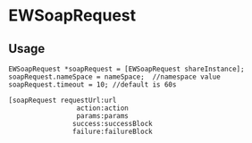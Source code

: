 # EWSoapRequest

## Usage
    EWSoapRequest *soapRequest = [EWSoapRequest shareInstance];
    soapRequest.nameSpace = nameSpace;  //namespace value
    soapRequest.timeout = 10; //default is 60s
    
    [soapRequest requestUrl:url
                     action:action
                     params:params
                    success:successBlock
                    failure:failureBlock
